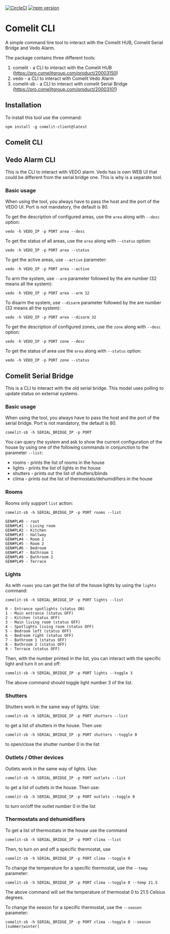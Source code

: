 [![CircleCI](https://circleci.com/gh/madchicken/comelit-client.svg?style=shield)](https://circleci.com/gh/madchicken/comelit-client)
[![npm version](https://badge.fury.io/js/comelit-client.svg)](https://badge.fury.io/js/comelit-client)

# Comelit CLI
A simple command line tool to interact with the Comelit HUB, Comelit Serial Bridge and Vedo Alarm.

The package contains three different tools:
1. comelit - a CLI to interact with the Comelit HUB (https://pro.comelitgroup.com/product/20003150)
2. vedo - a CLI to interact with Comelit Vedo Alarm
3. comelit-sb - a CLI to interact with comelit Serial Bridge (https://pro.comelitgroup.com/product/20003101)

## Installation

To install this tool use the command:

`npm install -g comelit-client@latest`

## Comelit CLI

## Vedo Alarm CLI

This is the CLI to interact with VEDO alarm. Vedo has is own WEB UI that could be different from the serial bridge one.
This is why is a separate tool.

### Basic usage
When using the tool, you always have to pass the host and the port of the VEDO UI. Port is not mandatory,
the default is 80.

To get the description of configured areas, use the `area` along with `--desc` option:

`vedo -h VEDO_IP -p PORT area --desc`

To get the status of all areas, use the `area` along with `--status` option:

`vedo -h VEDO_IP -p PORT area --status`

To get the active areas, use `--active` parameter:

`vedo -h VEDO_IP -p PORT area --active`

To arm the system, use `--arm` parameter followed by the are number (32 means all the system):

`vedo -h VEDO_IP -p PORT area --arm 32`

To disarm the system, use `--disarm` parameter followed by the are number (32 means all the system):

`vedo -h VEDO_IP -p PORT area --disarm 32`

To get the description of configured zones, use the `zone` along with `--desc` option:

`vedo -h VEDO_IP -p PORT zone --desc`

To get the status of area use the `area` along with `--status` option:

`vedo -h VEDO_IP -p PORT zone --status`

## Comelit Serial Bridge

This is a CLI to interact with the old serial bridge. This model uses polling to update status on external systems.

### Basic usage
When using the tool, you always have to pass the host and the port of the serial bridge. Port is not mandatory,
the default is 80.

`comelit-sb -h SERIAL_BRIDGE_IP -p PORT`

You can query the system and ask to show the current configuration of the house by using one of the following
commands in conjunction to the parameter `--list`:

* rooms - prints the list of rooms in the house
* lights - prints the list of lights in the house
* shutters - prints out the list of shutters/blinds
* clima - prints out the list of thermostats/dehumidifiers in the house

### Rooms
Rooms only support `list` action:

`comelit-sb -h SERIAL_BRIDGE_IP -p PORT rooms --list`

```text
GEN#PL#0 - root
GEN#PL#1 - Living room
GEN#PL#2 - Kitchen
GEN#PL#3 - Hallway
GEN#PL#4 - Room 1
GEN#PL#5 - Room 2
GEN#PL#6 - Bedroom
GEN#PL#7 - Bathroom 1
GEN#PL#8 - Bathroom 2
GEN#PL#9 - Terrace
```

### Lights

As with `rooms` you can get the list of the house lights by using the `lights` command:

`comelit-sb -h SERIAL_BRIDGE_IP -p PORT lights --list`

```text
0 - Entrance spotlights (status ON)
1 - Main entrance (status OFF)
2 - Kitchen (status OFF)
3 - Main living room (status OFF)
4 - Spotlights living room (status OFF)
5 - Bedroom left (status OFF)
6 - Bedroom right (status OFF)
7 - Bathroom 1 (status OFF)
8 - Bathroom 2 (status OFF)
9 - Terrace (status OFF)
```

Then, with the number printed in the list, you can interact with the specific light and turn it on and off:

`comelit-sb -h SERIAL_BRIDGE_IP -p PORT lights --toggle 3`

The above command should toggle light number 3 of the list.

### Shutters

Shutters work in the same way of lights. Use:

`comelit-sb -h SERIAL_BRIDGE_IP -p PORT shutters --list`

to get a list of shutters in the house. Then use:

`comelit-sb -h SERIAL_BRIDGE_IP -p PORT shutters --toggle 0`

to open/close the shutter number 0 in the list

### Outlets / Other devices

Outlets work in the same way of lights. Use:

`comelit-sb -h SERIAL_BRIDGE_IP -p PORT outlets --list`

to get a list of outlets in the house. Then use:

`comelit-sb -h SERIAL_BRIDGE_IP -p PORT outlets --toggle 0`

to turn on/off the outlet number 0 in the list

### Thermostats and dehumidifiers

To get a list of thermostats in the house use the command 

`comelit-sb -h SERIAL_BRIDGE_IP -p PORT clima --list`

Then, to turn on and off a specific thermostat, use

`comelit-sb -h SERIAL_BRIDGE_IP -p PORT clima --toggle 0`

To change the temperature for a specific thermostat, use the `--temp` parameter:

`comelit-sb -h SERIAL_BRIDGE_IP -p PORT clima --toggle 0 --temp 21.5`

The above command will set the temperature of thermostat 0 to 21.5 Celsius degrees.

To change the season for a specific thermostat, use the `--season` parameter:

`comelit-sb -h SERIAL_BRIDGE_IP -p PORT clima --toggle 0 --season [summer|winter]`

